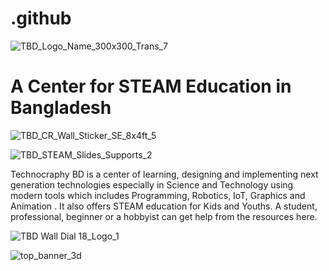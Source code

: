 # .github
![TBD_Logo_Name_300x300_Trans_7](https://github.com/techcraphybd/techcraphybd.github.io/assets/152802305/e3dfc8dc-0be5-40ed-829f-114f0c989217)
# A Center for STEAM Education in Bangladesh
![TBD_CR_Wall_Sticker_SE_8x4ft_5](https://github.com/techcraphybd/techcraphybd.github.io/assets/152802305/5a9fb8c8-5cfd-4cec-8868-d94c3482c0ff)

![TBD_STEAM_Slides_Supports_2](https://github.com/techcraphybd/techcraphybd.github.io/assets/152802305/bb4a5ffb-dfe3-45e1-8398-86e5b715d96a)

<p>
Technocraphy BD is a center of learning, designing and implementing next generation technologies especially in Science and Technology using modern tools which includes Programming, Robotics, IoT, Graphics and Animation . It also offers STEAM education for Kids and Youths. A student, professional, beginner or a hobbyist can get help from the resources here. 


  </p>

![TBD Wall Dial 18_Logo_1](https://github.com/techcraphybd/techcraphybd.github.io/assets/152802305/327b1773-efbb-478a-bd52-49ee75ab1d78)

![top_banner_3d](https://github.com/techcraphybd/techcraphybd.github.io/assets/152802305/6b255a0b-c90d-43dd-a4ed-8137bd7aad28)
